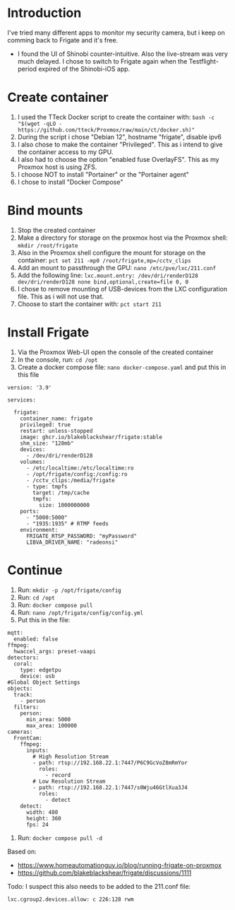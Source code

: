 # Introduction
I've tried many different apps to monitor my security camera, but i keep on comming back to Frigate and it's free.
* I found the UI of Shinobi counter-intuitive. Also the live-stream was very much delayed. I chose to switch to Frigate again when the Testflight-period expired of the Shinobi-iOS app.

# Create container
1. I used the TTeck Docker script to create the container with: 
   `bash -c "$(wget -qLO - https://github.com/tteck/Proxmox/raw/main/ct/docker.sh)"`
2. During the script i chose "Debian 12", hostname "frigate", disable ipv6
3. I also chose to make the container "Privileged". This as i intend to give the container access to my GPU.
4. I also had to choose the option "enabled fuse OverlayFS". This as my Proxmox host is using ZFS.
5. I choose NOT to install "Portainer" or the "Portainer agent"
6. I chose to install "Docker Compose"

# Bind mounts
1. Stop the created container
2. Make a directory for storage on the proxmox host via the Proxmox shell: `mkdir /root/frigate`
2. Also in the Proxmox shell configure the mount for storage on the container: `pct set 211 -mp0 /root/frigate,mp=/cctv_clips`
3. Add an mount to passthrough the GPU: `nano /etc/pve/lxc/211.conf`
4. Add the following line: `lxc.mount.entry: /dev/dri/renderD128 dev/dri/renderD128 none bind,optional,create=file 0, 0`
5. I chose to remove mounting of USB-devices from the LXC configuration file. This as i will not use that.
6. Choose to start the container with: `pct start 211`
   

# Install Frigate
1. Via the Proxmox Web-UI open the console of the created container
2. In the console, run: `cd /opt`
3. Create a docker compose file: `nano docker-compose.yaml` and put this in this file
```
version: '3.9'

services:

  frigate:
    container_name: frigate
    privileged: true
    restart: unless-stopped
    image: ghcr.io/blakeblackshear/frigate:stable
    shm_size: "128mb"
    devices:
      - /dev/dri/renderD128
    volumes:
      - /etc/localtime:/etc/localtime:ro
      - /opt/frigate/config:/config:ro
      - /cctv_clips:/media/frigate
      - type: tmpfs
        target: /tmp/cache
        tmpfs:
          size: 1000000000
    ports:
      - "5000:5000"
      - "1935:1935" # RTMP feeds
    environment:
      FRIGATE_RTSP_PASSWORD: "myPassword"
      LIBVA_DRIVER_NAME: "radeonsi"
```

# Continue
1. Run: `mkdir -p /opt/frigate/config`
1. Run: `cd /opt`
2. Run: `docker compose pull`
3. Run: `nano /opt/frigate/config/config.yml`
4. Put this in the file:

```
mqtt:
  enabled: false
ffmpeg:
  hwaccel_args: preset-vaapi
detectors:
  coral:
    type: edgetpu
    device: usb
#Global Object Settings
objects:
  track:
    - person
  filters:
    person:
      min_area: 5000
      max_area: 100000
cameras:
  FrontCam:
    ffmpeg:
      inputs:
        # High Resolution Stream
        - path: rtsp://192.168.22.1:7447/P6C9GcVoZ8mRmYor
          roles:
            - record
        # Low Resolution Stream
        - path: rtsp://192.168.22.1:7447/s0Wju46GtlXua3J4
          roles:
            - detect
    detect:
      width: 480
      height: 360
      fps: 24
```

1. Run: `docker compose pull -d`



Based on:
* https://www.homeautomationguy.io/blog/running-frigate-on-proxmox
* https://github.com/blakeblackshear/frigate/discussions/1111


Todo:
I suspect this also needs to be added to the 211.conf file:
```
lxc.cgroup2.devices.allow: c 226:128 rwm
```
